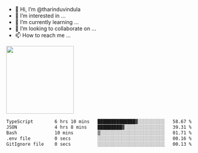 - 👋 Hi, I’m @tharinduvindula
- 👀 I’m interested in ...
- 🌱 I’m currently learning ...
- 💞️ I’m looking to collaborate on ...
- 📫 How to reach me ...

<!---
tharinduvindula/tharinduvindula is a ✨ special ✨ repository because its `README.md` (this file) appears on your GitHub profile.
You can click the Preview link to take a look at your changes.
--->

<img height="180em" src="https://github-readme-stats.vercel.app/api?username=tharinduvindula&show_icons=true&hide_border=false&&count_private=true&include_all_commits=true" />


<!--START_SECTION:waka-->

```txt
TypeScript        6 hrs 10 mins   ██████████████▓░░░░░░░░░░   58.67 %
JSON              4 hrs 8 mins    █████████▓░░░░░░░░░░░░░░░   39.31 %
Bash              10 mins         ▒░░░░░░░░░░░░░░░░░░░░░░░░   01.71 %
.env file         0 secs          ░░░░░░░░░░░░░░░░░░░░░░░░░   00.16 %
GitIgnore file    0 secs          ░░░░░░░░░░░░░░░░░░░░░░░░░   00.13 %
```

<!--END_SECTION:waka-->

